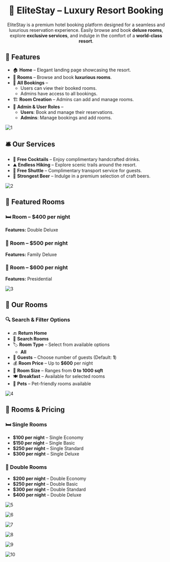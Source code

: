 <h1 align="center">🌟 EliteStay – Luxury Resort Booking</h1>

<p align="center">
EliteStay is a premium hotel booking platform designed for a seamless and luxurious reservation experience. Easily browse and book <strong>deluxe rooms</strong>, explore <strong>exclusive services</strong>, and indulge in the comfort of a <strong>world-class resort</strong>.
</p>

## 🏡 Features  

- 🏠 **Home** – Elegant landing page showcasing the resort.  
- 🏨 **Rooms** – Browse and book **luxurious rooms**.  
- 📖 **All Bookings** –  
  - Users can view their booked rooms.  
  - Admins have access to all bookings.  
- 🏗️ **Room Creation** – Admins can add and manage rooms.  
- 👥 **Admin & User Roles** –  
  - **Users**: Book and manage their reservations.  
  - **Admins**: Manage bookings and add rooms.  


![1](https://github.com/user-attachments/assets/d0e12ae7-45d1-48bb-9556-aaffb8fbd7c9)

## 🛎️ Our Services  

- 🍹 **Free Cocktails** – Enjoy complimentary handcrafted drinks.  
- ⛰️ **Endless Hiking** – Explore scenic trails around the resort.  
- 🚐 **Free Shuttle** – Complimentary transport service for guests.  
- 🍺 **Strongest Beer** – Indulge in a premium selection of craft beers.  

 
![2](https://github.com/user-attachments/assets/3561ba10-2ea2-410d-b3be-a02615851fa4)

## 🏨 Featured Rooms  

### 🛏️ Room – **$400 per night**  
**Features:** Double Deluxe  

### 🏡 Room – **$500 per night**  
**Features:** Family Deluxe  

### 🏰 Room – **$600 per night**  
**Features:** Presidential  


![3](https://github.com/user-attachments/assets/aff3ae3c-9525-4486-bfa8-fa07b802fb36)

## 🏨 Our Rooms  

### 🔍 Search & Filter Options  
- 🔙 **Return Home**  
- 🔎 **Search Rooms**  
- 🏷️ **Room Type** – Select from available options  
  - **All**  
- 👥 **Guests** – Choose number of guests (Default: **1**)  
- 💰 **Room Price** – Up to **$600** per night  
- 📏 **Room Size** – Ranges from **0 to 1000 sqft**  
- 🍽️ **Breakfast** – Available for selected rooms  
- 🐾 **Pets** – Pet-friendly rooms available  


![4](https://github.com/user-attachments/assets/e0f06246-8bc3-41db-84ba-245dd48d6e1a)

## 🏨 Rooms & Pricing  

### 🛏️ Single Rooms  
- **$100 per night** – Single Economy  
- **$150 per night** – Single Basic  
- **$250 per night** – Single Standard  
- **$300 per night** – Single Deluxe  

### 🏡 Double Rooms  
- **$200 per night** – Double Economy  
- **$250 per night** – Double Basic  
- **$300 per night** – Double Standard  
- **$400 per night** – Double Deluxe  


![5](https://github.com/user-attachments/assets/3a9b2465-cd11-42af-be7e-2bb0dd9f582f)

![6](https://github.com/user-attachments/assets/6cf6d12d-68d9-4bab-8756-64f94a869743)

 ![7](https://github.com/user-attachments/assets/f652fcdc-3b59-4939-bd64-4ecb1283bade)

 ![8](https://github.com/user-attachments/assets/830546f4-951c-4d24-a86f-3a0acdcc22d7)

 ![9](https://github.com/user-attachments/assets/e3d84851-1ecd-4f60-a435-f3d01ad74af8)
 
![10](https://github.com/user-attachments/assets/a382e916-567c-4320-b8b4-ac278496e517)
 
